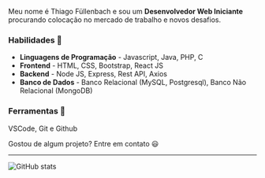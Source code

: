 Meu nome é Thiago Füllenbach e sou um **Desenvolvedor Web Iniciante** procurando colocação no mercado de trabalho e novos desafios.

### Habilidades :closed_book:
- **Linguagens de Programação** - Javascript, Java, PHP, C
- **Frontend** - HTML, CSS, Bootstrap, React JS
- **Backend** - Node JS, Express, Rest API, Axios
- **Banco de Dados** - Banco Relacional (MySQL, Postgresql), Banco Não Relacional (MongoDB)

### Ferramentas :wrench:
  VSCode, Git e Github

Gostou de algum projeto? Entre em contato :smiley:

***

![GitHub stats](https://github-readme-stats.vercel.app/api?username=thiago-fullenbach&show_icons=true)  

